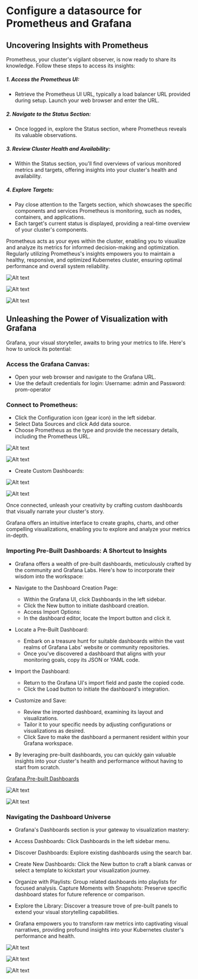 # Configure a datasource for Prometheus and Grafana

## Uncovering Insights with Prometheus

Prometheus, your cluster's vigilant observer, is now ready to share its knowledge. Follow these steps to access its insights:

##### 1. Access the Prometheus UI:
- Retrieve the Prometheus UI URL, typically a load balancer URL provided during setup.
Launch your web browser and enter the URL.

##### 2. Navigate to the Status Section:
- Once logged in, explore the Status section, where Prometheus reveals its valuable observations.

##### 3. Review Cluster Health and Availability:
- Within the Status section, you'll find overviews of various monitored metrics and targets, offering insights into your cluster's health and availability.

##### 4. Explore Targets:
- Pay close attention to the Targets section, which showcases the specific components and services Prometheus is monitoring, such as nodes, containers, and applications.
- Each target's current status is displayed, providing a real-time overview of your cluster's components.

Prometheus acts as your eyes within the cluster, enabling you to visualize and analyze its metrics for informed decision-making and optimization. Regularly utilizing Prometheus's insights empowers you to maintain a healthy, responsive, and optimized Kubernetes cluster, ensuring optimal performance and overall system reliability.

![Alt text](image-37.png)

![Alt text](image-38.png)

![Alt text](image-39.png)

## Unleashing the Power of Visualization with Grafana

Grafana, your visual storyteller, awaits to bring your metrics to life. Here's how to unlock its potential:

### Access the Grafana Canvas:

- Open your web browser and navigate to the Grafana URL.
- Use the default credentials for login: Username: admin and Password: prom-operator

### Connect to Prometheus:

- Click the Configuration icon (gear icon) in the left sidebar.
- Select Data Sources and click Add data source.
- Choose Prometheus as the type and provide the necessary details, including the Prometheus URL.

![Alt text](image-40.png)

![Alt text](image-41.png)

- Create Custom Dashboards:

![Alt text](image-42.png)

![Alt text](image-43.png)

Once connected, unleash your creativity by crafting custom dashboards that visually narrate your cluster's story.

Grafana offers an intuitive interface to create graphs, charts, and other compelling visualizations, enabling you to explore and analyze your metrics in-depth.

### Importing Pre-Built Dashboards: A Shortcut to Insights

- Grafana offers a wealth of pre-built dashboards, meticulously crafted by the community and Grafana Labs. Here's how to incorporate their wisdom into the workspace:

- Navigate to the Dashboard Creation Page:

    - Within the Grafana UI, click Dashboards in the left sidebar.
    - Click the New button to initiate dashboard creation.
    - Access Import Options:
    - In the dashboard editor, locate the Import button and click it.

- Locate a Pre-Built Dashboard:

    - Embark on a treasure hunt for suitable dashboards within the vast realms of Grafana Labs' website or community repositories.
    - Once you've discovered a dashboard that aligns with your monitoring goals, copy its JSON or YAML code.

- Import the Dashboard:

    - Return to the Grafana UI's import field and paste the copied code.
    - Click the Load button to initiate the dashboard's integration.

- Customize and Save:

    - Review the imported dashboard, examining its layout and visualizations.
    - Tailor it to your specific needs by adjusting configurations or visualizations as desired.
    - Click Save to make the dashboard a permanent resident within your Grafana workspace.

- By leveraging pre-built dashboards, you can quickly gain valuable insights into your cluster's health and performance without having to start from scratch.

[Grafana Pre-built Dashboards](https://grafana.com/grafana/dashboards/)

![Alt text](image-55.png)

![Alt text](image-43.png)

### Navigating the Dashboard Universe

- Grafana's Dashboards section is your gateway to visualization mastery:

- Access Dashboards: Click Dashboards in the left sidebar menu.
- Discover Dashboards: Explore existing dashboards using the search bar.
- Create New Dashboards: Click the New button to craft a blank canvas or select a template to kickstart your visualization journey.
- Organize with Playlists: Group related dashboards into playlists for focused analysis.
Capture Moments with Snapshots: Preserve specific dashboard states for future reference or comparison.
- Explore the Library: Discover a treasure trove of pre-built panels to extend your visual storytelling capabilities.
- Grafana empowers you to transform raw metrics into captivating visual narratives, providing profound insights into your Kubernetes cluster's performance and health.

![Alt text](image-44.png)

![Alt text](image-45.png)

![Alt text](image-46.png)


